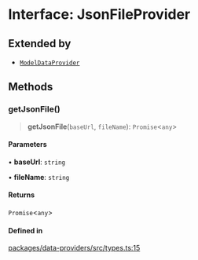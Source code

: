 # Interface: JsonFileProvider

## Extended by

- [`ModelDataProvider`](ModelDataProvider.md)

## Methods

### getJsonFile()

> **getJsonFile**(`baseUrl`, `fileName`): `Promise`\<`any`\>

#### Parameters

• **baseUrl**: `string`

• **fileName**: `string`

#### Returns

`Promise`\<`any`\>

#### Defined in

[packages/data-providers/src/types.ts:15](https://github.com/cognitedata/reveal/blob/3aaed3491dba3f4ba9ecd87f495d35383cc73a1d/viewer/packages/data-providers/src/types.ts#L15)
